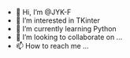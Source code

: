 - 👋 Hi, I’m @JYK-F
- 👀 I’m interested in TKinter
- 🌱 I’m currently learning Python
- 💞️ I’m looking to collaborate on ...
- 📫 How to reach me ...

<!---
JYK-F/JYK-F is a ✨ special ✨ repository because its `README.md` (this file) appears on your GitHub profile.
You can click the Preview link to take a look at your changes.
--->
